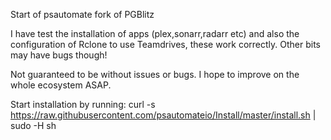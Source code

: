 Start of psautomate fork of PGBlitz

I have test the installation of apps (plex,sonarr,radarr etc) and also the configuration of Rclone to use Teamdrives, these work correctly.
Other bits may have bugs though!

Not guaranteed to be without issues or bugs. I hope to improve on the whole ecosystem ASAP.

Start installation by running: curl -s https://raw.githubusercontent.com/psautomateio/Install/master/install.sh | sudo -H sh
